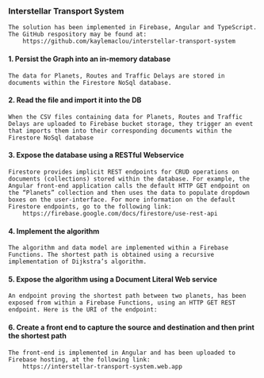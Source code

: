 ### Interstellar Transport System

    The solution has been implemented in Firebase, Angular and TypeScript. The GitHub respository may be found at:
        https://github.com/kaylemaclou/interstellar-transport-system

#### 1. Persist the Graph into an in-memory database

    The data for Planets, Routes and Traffic Delays are stored in documents within the Firestore NoSql database.

#### 2. Read the file and import it into the DB

    When the CSV files containing data for Planets, Routes and Traffic Delays are uploaded to Firebase bucket storage, they trigger an event that imports them into their corresponding documents within the Firestore NoSql database

#### 3. Expose the database using a RESTful Webservice

    Firestore provides implicit REST endpoints for CRUD operations on documents (collections) stored within the database. For example, the Angular front-end application calls the default HTTP GET endpoint on the “Planets” collection and then uses the data to populate dropdown boxes on the user-interface. For more information on the default Firestore endpoints, go to the following link:
    	https://firebase.google.com/docs/firestore/use-rest-api

#### 4. Implement the algorithm

    The algorithm and data model are implemented within a Firebase Functions. The shortest path is obtained using a recursive implementation of Dijkstra’s algorithm.

#### 5. Expose the algorithm using a Document Literal Web service

    An endpoint proving the shortest path between two planets, has been exposed from within a Firebase Functions, using an HTTP GET REST endpoint. Here is the URI of the endpoint:

#### 6. Create a front end to capture the source and destination and then print the shortest path

    The front-end is implemented in Angular and has been uploaded to Firebase hosting, at the following link:
    	https://interstellar-transport-system.web.app
